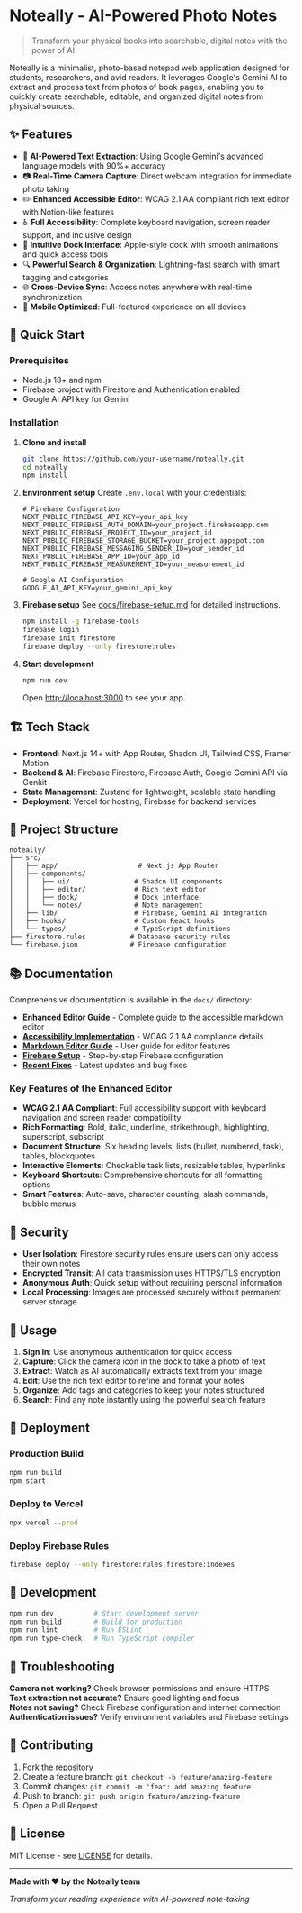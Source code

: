 # Noteally - AI-Powered Photo Notes

> Transform your physical books into searchable, digital notes with the power of AI

Noteally is a minimalist, photo-based notepad web application designed for students, researchers, and avid readers. It leverages Google's Gemini AI to extract and process text from photos of book pages, enabling you to quickly create searchable, editable, and organized digital notes from physical sources.

## ✨ Features

- 🤖 **AI-Powered Text Extraction**: Using Google Gemini's advanced language models with 90%+ accuracy
- 📷 **Real-Time Camera Capture**: Direct webcam integration for immediate photo taking
- ✏️ **Enhanced Accessible Editor**: WCAG 2.1 AA compliant rich text editor with Notion-like features
- ♿ **Full Accessibility**: Complete keyboard navigation, screen reader support, and inclusive design
- 🎯 **Intuitive Dock Interface**: Apple-style dock with smooth animations and quick access tools
- 🔍 **Powerful Search & Organization**: Lightning-fast search with smart tagging and categories
- 🌐 **Cross-Device Sync**: Access notes anywhere with real-time synchronization
- 📱 **Mobile Optimized**: Full-featured experience on all devices

## 🚀 Quick Start

### Prerequisites
- Node.js 18+ and npm
- Firebase project with Firestore and Authentication enabled
- Google AI API key for Gemini

### Installation

1. **Clone and install**
   ```bash
   git clone https://github.com/your-username/noteally.git
   cd noteally
   npm install
   ```

2. **Environment setup**
   Create `.env.local` with your credentials:
   ```env
   # Firebase Configuration
   NEXT_PUBLIC_FIREBASE_API_KEY=your_api_key
   NEXT_PUBLIC_FIREBASE_AUTH_DOMAIN=your_project.firebaseapp.com
   NEXT_PUBLIC_FIREBASE_PROJECT_ID=your_project_id
   NEXT_PUBLIC_FIREBASE_STORAGE_BUCKET=your_project.appspot.com
   NEXT_PUBLIC_FIREBASE_MESSAGING_SENDER_ID=your_sender_id
   NEXT_PUBLIC_FIREBASE_APP_ID=your_app_id
   NEXT_PUBLIC_FIREBASE_MEASUREMENT_ID=your_measurement_id

   # Google AI Configuration
   GOOGLE_AI_API_KEY=your_gemini_api_key
   ```

3. **Firebase setup**
   See [docs/firebase-setup.md](docs/firebase-setup.md) for detailed instructions.
   ```bash
   npm install -g firebase-tools
   firebase login
   firebase init firestore
   firebase deploy --only firestore:rules
   ```

4. **Start development**
   ```bash
   npm run dev
   ```

   Open [http://localhost:3000](http://localhost:3000) to see your app.

## 🏗️ Tech Stack

- **Frontend**: Next.js 14+ with App Router, Shadcn UI, Tailwind CSS, Framer Motion
- **Backend & AI**: Firebase Firestore, Firebase Auth, Google Gemini API via Genkit
- **State Management**: Zustand for lightweight, scalable state handling
- **Deployment**: Vercel for hosting, Firebase for backend services

## 📁 Project Structure

```
noteally/
├── src/
│   ├── app/                    # Next.js App Router
│   ├── components/
│   │   ├── ui/                # Shadcn UI components
│   │   ├── editor/            # Rich text editor
│   │   ├── dock/              # Dock interface
│   │   └── notes/             # Note management
│   ├── lib/                   # Firebase, Gemini AI integration
│   ├── hooks/                 # Custom React hooks
│   └── types/                 # TypeScript definitions
├── firestore.rules           # Database security rules
└── firebase.json             # Firebase configuration
```

## 📚 Documentation

Comprehensive documentation is available in the `docs/` directory:

- **[Enhanced Editor Guide](docs/ENHANCED_EDITOR_README.md)** - Complete guide to the accessible markdown editor
- **[Accessibility Implementation](docs/ACCESSIBILITY_IMPLEMENTATION.md)** - WCAG 2.1 AA compliance details
- **[Markdown Editor Guide](docs/MARKDOWN_EDITOR_GUIDE.md)** - User guide for editor features
- **[Firebase Setup](docs/firebase-setup.md)** - Step-by-step Firebase configuration
- **[Recent Fixes](docs/RECENT_FIXES.md)** - Latest updates and bug fixes

### Key Features of the Enhanced Editor

- **WCAG 2.1 AA Compliant**: Full accessibility support with keyboard navigation and screen reader compatibility
- **Rich Formatting**: Bold, italic, underline, strikethrough, highlighting, superscript, subscript
- **Document Structure**: Six heading levels, lists (bullet, numbered, task), tables, blockquotes
- **Interactive Elements**: Checkable task lists, resizable tables, hyperlinks
- **Keyboard Shortcuts**: Comprehensive shortcuts for all formatting options
- **Smart Features**: Auto-save, character counting, slash commands, bubble menus

## 🔐 Security

- **User Isolation**: Firestore security rules ensure users can only access their own notes
- **Encrypted Transit**: All data transmission uses HTTPS/TLS encryption
- **Anonymous Auth**: Quick setup without requiring personal information
- **Local Processing**: Images are processed securely without permanent server storage

## 🎯 Usage

1. **Sign In**: Use anonymous authentication for quick access
2. **Capture**: Click the camera icon in the dock to take a photo of text
3. **Extract**: Watch as AI automatically extracts text from your image
4. **Edit**: Use the rich text editor to refine and format your notes
5. **Organize**: Add tags and categories to keep your notes structured
6. **Search**: Find any note instantly using the powerful search feature

## 🚀 Deployment

### Production Build
```bash
npm run build
npm start
```

### Deploy to Vercel
```bash
npx vercel --prod
```

### Deploy Firebase Rules
```bash
firebase deploy --only firestore:rules,firestore:indexes
```

## 🔧 Development

```bash
npm run dev          # Start development server
npm run build        # Build for production
npm run lint         # Run ESLint
npm run type-check   # Run TypeScript compiler
```

## 🐛 Troubleshooting

**Camera not working?** Check browser permissions and ensure HTTPS  
**Text extraction not accurate?** Ensure good lighting and focus  
**Notes not saving?** Check Firebase configuration and internet connection  
**Authentication issues?** Verify environment variables and Firebase settings

## 🤝 Contributing

1. Fork the repository
2. Create a feature branch: `git checkout -b feature/amazing-feature`
3. Commit changes: `git commit -m 'feat: add amazing feature'`
4. Push to branch: `git push origin feature/amazing-feature`
5. Open a Pull Request

## 📄 License

MIT License - see [LICENSE](LICENSE) for details.

---

**Made with ❤️ by the Noteally team**

*Transform your reading experience with AI-powered note-taking*
